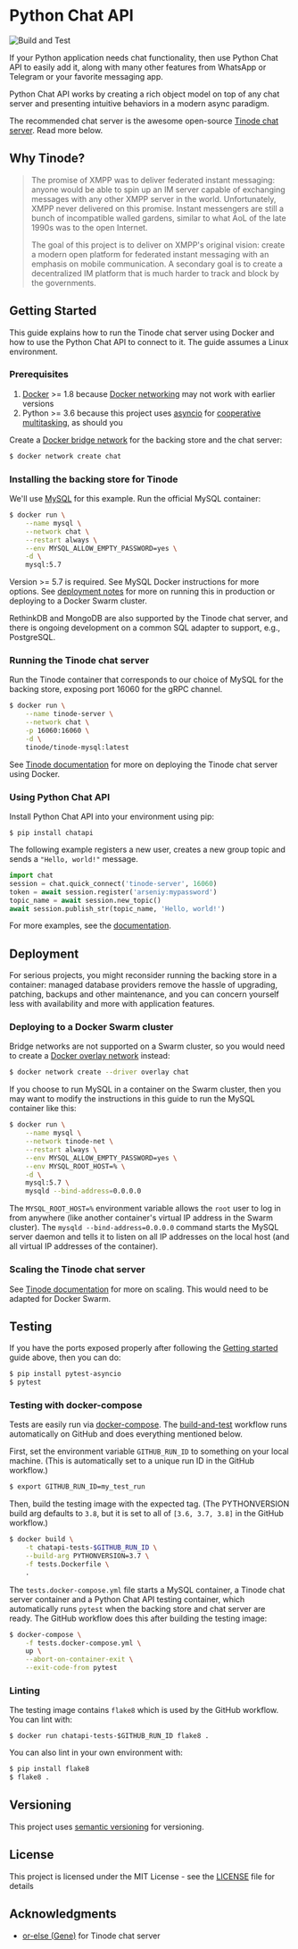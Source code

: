 # Python Chat API

![Build and Test](https://github.com/arseniybanayev/chatapi/workflows/Build%20and%20Test/badge.svg)

If your Python application needs chat functionality, then use Python Chat API to easily add it, along with many other features from WhatsApp or Telegram or your favorite messaging app.

Python Chat API works by creating a rich object model on top of any chat server and presenting intuitive behaviors in a modern async paradigm.

The recommended chat server is the awesome open-source [Tinode chat server](https://github.com/tinode/chat). Read more below.

## Why Tinode?

> The promise of XMPP was to deliver federated instant messaging: anyone would be able to spin up an IM server capable of exchanging messages with any other XMPP server in the world. Unfortunately, XMPP never delivered on this promise. Instant messengers are still a bunch of incompatible walled gardens, similar to what AoL of the late 1990s was to the open Internet.
> 
> The goal of this project is to deliver on XMPP's original vision: create a modern open platform for federated instant messaging with an emphasis on mobile communication. A secondary goal is to create a decentralized IM platform that is much harder to track and block by the governments.

## <a name="GettingStarted"></a>Getting Started

This guide explains how to run the Tinode chat server using Docker and how to use the Python Chat API to connect to it. The guide assumes a Linux environment.

### Prerequisites

1. [Docker](https://docs.docker.com/get-docker/) >= 1.8 because [Docker networking](https://docs.docker.com/network/) may not work with earlier versions
2. Python >= 3.6 because this project uses [asyncio](https://docs.python.org/3/library/asyncio.html) for [cooperative multitasking](https://en.wikipedia.org/wiki/Cooperative_multitasking), as should you

Create a [Docker bridge network](https://docs.docker.com/network/bridge/) for the backing store and the chat server:
```bash
$ docker network create chat
```

### Installing the backing store for Tinode

We'll use [MySQL](https://www.mysql.com/why-mysql/) for this example. Run the official MySQL container:

```sh
$ docker run \
    --name mysql \
    --network chat \
    --restart always \
    --env MYSQL_ALLOW_EMPTY_PASSWORD=yes \
    -d \
    mysql:5.7
```

Version >= 5.7 is required. See MySQL Docker instructions for more options. See [deployment notes](#Deployment) for more on running this in production or deploying to a Docker Swarm cluster.

RethinkDB and MongoDB are also supported by the Tinode chat server, and there is ongoing development on a common SQL adapter to support, e.g., PostgreSQL.

### Running the Tinode chat server

Run the Tinode container that corresponds to our choice of MySQL for the backing store, exposing port 16060 for the gRPC channel.

```bash
$ docker run \
    --name tinode-server \
    --network chat \
    -p 16060:16060 \
    -d \
    tinode/tinode-mysql:latest
```

See [Tinode documentation](https://github.com/tinode/chat/tree/master/docker) for more on deploying the Tinode chat server using Docker.

### Using Python Chat API

Install Python Chat API into your environment using pip:

```
$ pip install chatapi
```

The following example registers a new user, creates a new group topic and sends a `"Hello, world!"` message.

```python
import chat
session = chat.quick_connect('tinode-server', 16060)
token = await session.register('arseniy:mypassword')
topic_name = await session.new_topic()
await session.publish_str(topic_name, 'Hello, world!')
```

For more examples, see the [documentation]().

## <a name="Deployment"></a>Deployment

For serious projects, you might reconsider running the backing store in a container: managed database providers remove the hassle of upgrading, patching, backups and other maintenance, and you can concern yourself less with availability and more with application features.

### Deploying to a Docker Swarm cluster

Bridge networks are not supported on a Swarm cluster, so you would need to create a [Docker overlay network](https://docs.docker.com/network/overlay/) instead:

```bash
$ docker network create --driver overlay chat
```

If you choose to run MySQL in a container on the Swarm cluster, then you may want to modify the instructions in this guide to run the MySQL container like this:

```bash
$ docker run \
    --name mysql \
    --network tinode-net \
    --restart always \
    --env MYSQL_ALLOW_EMPTY_PASSWORD=yes \
    --env MYSQL_ROOT_HOST=% \
    -d \
    mysql:5.7 \
    mysqld --bind-address=0.0.0.0
```

The `MYSQL_ROOT_HOST=%` environment variable allows the `root` user to log in from anywhere (like another container's virtual IP address in the Swarm cluster). The `mysqld --bind-address=0.0.0.0` command starts the MySQL server daemon and tells it to listen on all IP addresses on the local host (and all virtual IP addresses of the container).

### Scaling the Tinode chat server

See [Tinode documentation](https://github.com/tinode/chat/blob/master/INSTALL.md#running-a-cluster) for more on scaling. This would need to be adapted for Docker Swarm.

## Testing

If you have the ports exposed properly after following the [Getting started](#GettingStarted) guide above, then you can do:

```bash
$ pip install pytest-asyncio
$ pytest
```

### Testing with docker-compose

Tests are easily run via [docker-compose](https://docs.docker.com/compose/). The [build-and-test](.github/workflows/build-and-test) workflow runs automatically on GitHub and does everything mentioned below.

First, set the environment variable `GITHUB_RUN_ID` to something on your local machine. (This is automatically set to a unique run ID in the GitHub workflow.)

```bash
$ export GITHUB_RUN_ID=my_test_run
```

Then, build the testing image with the expected tag. (The PYTHONVERSION build arg defaults to `3.8`, but it is set to all of `[3.6, 3.7, 3.8]` in the GitHub workflow.)

```bash
$ docker build \
    -t chatapi-tests-$GITHUB_RUN_ID \
    --build-arg PYTHONVERSION=3.7 \
    -f tests.Dockerfile \
    .
```

The `tests.docker-compose.yml` file starts a MySQL container, a Tinode chat server container and a Python Chat API testing container, which automatically runs `pytest` when the backing store and chat server are ready. The GitHub workflow does this after building the testing image:

```bash
$ docker-compose \
    -f tests.docker-compose.yml \
    up \
    --abort-on-container-exit \
    --exit-code-from pytest
```

### Linting

The testing image contains `flake8` which is used by the GitHub workflow. You can lint with:

```
$ docker run chatapi-tests-$GITHUB_RUN_ID flake8 .
```

You can also lint in your own environment with:

```bash
$ pip install flake8
$ flake8 .
```

## Versioning

This project uses [semantic versioning](http://semver.org/) for versioning.

## License

This project is licensed under the MIT License - see the [LICENSE](LICENSE) file for details

## Acknowledgments

* [or-else (Gene)](https://github.com/or-else) for Tinode chat server
